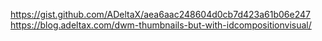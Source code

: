 https://gist.github.com/ADeltaX/aea6aac248604d0cb7d423a61b06e247
https://blog.adeltax.com/dwm-thumbnails-but-with-idcompositionvisual/
